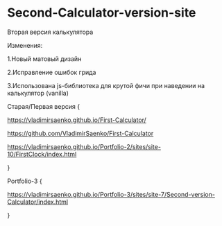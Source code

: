 # Second-Calculator-version-site
 
Вторая версия калькулятора

Изменения:

1.Новый матовый дизайн

2.Исправление ошибок грида

3.Использована js-библиотека для крутой фичи при наведении на калькулятор (vanilla)

Старая/Первая версия {

https://vladimirsaenko.github.io/First-Calculator/

https://github.com/VladimirSaenko/First-Calculator

https://vladimirsaenko.github.io/Portfolio-2/sites/site-10/FirstClock/index.html

}

Portfolio-3 {

https://vladimirsaenko.github.io/Portfolio-3/sites/site-7/Second-version-Calculator/index.html

}
